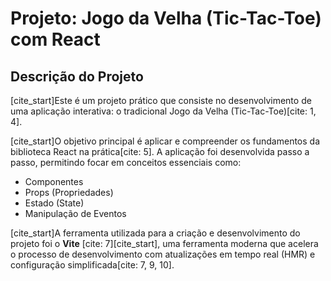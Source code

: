 # Projeto: Jogo da Velha (Tic-Tac-Toe) com React

## Descrição do Projeto

[cite_start]Este é um projeto prático que consiste no desenvolvimento de uma aplicação interativa: o tradicional Jogo da Velha (Tic-Tac-Toe)[cite: 1, 4].

[cite_start]O objetivo principal é aplicar e compreender os fundamentos da biblioteca React na prática[cite: 5]. A aplicação foi desenvolvida passo a passo, permitindo focar em conceitos essenciais como:

* Componentes
* Props (Propriedades)
* Estado (State)
* Manipulação de Eventos

[cite_start]A ferramenta utilizada para a criação e desenvolvimento do projeto foi o **Vite** [cite: 7][cite_start], uma ferramenta moderna que acelera o processo de desenvolvimento com atualizações em tempo real (HMR) e configuração simplificada[cite: 7, 9, 10].